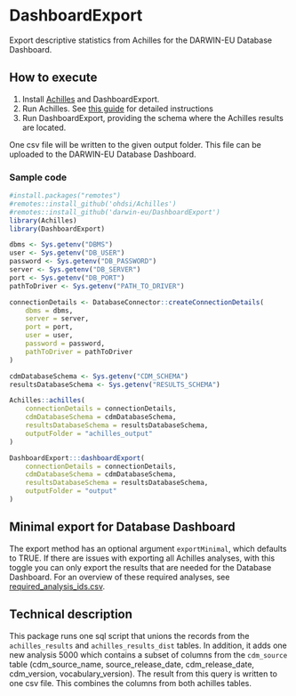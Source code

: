 # DashboardExport
Export descriptive statistics from Achilles for the DARWIN-EU Database Dashboard.

## How to execute
1. Install [Achilles](https://github.com/OHDSI/Achilles) and DashboardExport.
2. Run Achilles. See [this guide](https://ohdsi.github.io/Achilles/articles/RunningAchilles.html) for detailed instructions
3. Run DashboardExport, providing the schema where the Achilles results are located.

One csv file will be written to the given output folder. This file can be uploaded to the DARWIN-EU Database Dashboard.

### Sample code
```R
#install.packages("remotes")
#remotes::install_github('ohdsi/Achilles')
#remotes::install_github('darwin-eu/DashboardExport')
library(Achilles)
library(DashboardExport)

dbms <- Sys.getenv("DBMS")
user <- Sys.getenv("DB_USER")
password <- Sys.getenv("DB_PASSWORD")
server <- Sys.getenv("DB_SERVER")
port <- Sys.getenv("DB_PORT")
pathToDriver <- Sys.getenv("PATH_TO_DRIVER")

connectionDetails <- DatabaseConnector::createConnectionDetails(
    dbms = dbms,
    server = server,
    port = port,
    user = user,
    password = password,
    pathToDriver = pathToDriver
)

cdmDatabaseSchema <- Sys.getenv("CDM_SCHEMA")
resultsDatabaseSchema <- Sys.getenv("RESULTS_SCHEMA")

Achilles::achilles(
    connectionDetails = connectionDetails, 
    cdmDatabaseSchema = cdmDatabaseSchema, 
    resultsDatabaseSchema = resultsDatabaseSchema, 
    outputFolder = "achilles_output"
)

DashboardExport:::dashboardExport(
    connectionDetails = connectionDetails,
    cdmDatabaseSchema = cdmDatabaseSchema,
    resultsDatabaseSchema = resultsDatabaseSchema,
    outputFolder = "output"
)
```

## Minimal export for Database Dashboard
The export method has an optional argument `exportMinimal`, which defaults to TRUE.
If there are issues with exporting all Achilles analyses, with this toggle you can only export the results that are needed for the Database Dashboard.
For an overview of these required analyses, see [required_analysis_ids.csv](inst/csv/required_analysis_ids.csv).

## Technical description
This package runs one sql script that unions the records from the `achilles_results` and `achilles_results_dist` tables.
In addition, it adds one new analysis 5000 which contains a subset of columns from the `cdm_source` table 
(cdm_source_name, source_release_date, cdm_release_date, cdm_version, vocabulary_version).
The result from this query is written to one csv file. This combines the columns from both achilles tables.